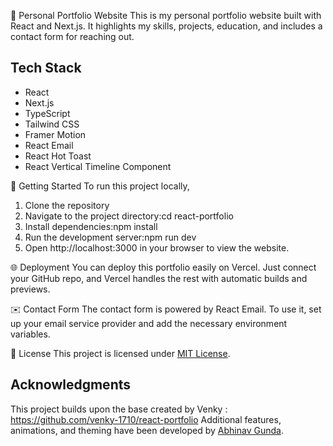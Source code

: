 📁 Personal Portfolio Website
This is my personal portfolio website built with React and Next.js. It highlights my skills, projects, education, and includes a contact form for reaching out.

## Tech Stack
- React
- Next.js
- TypeScript
- Tailwind CSS
- Framer Motion
- React Email
- React Hot Toast
- React Vertical Timeline Component

🚀 Getting Started
To run this project locally,
1. Clone the repository
2. Navigate to the project directory:cd react-portfolio
3. Install dependencies:npm install
4. Run the development server:npm run dev
5. Open http://localhost:3000 in your browser to view the website.


🌐 Deployment
You can deploy this portfolio easily on Vercel.
Just connect your GitHub repo, and Vercel handles the rest with automatic builds and previews.

✉️ Contact Form
The contact form is powered by React Email.
To use it, set up your email service provider and add the necessary environment variables.

📄 License
This project is licensed under [MIT License](LICENSE).

## Acknowledgments
This project builds upon the base created by Venky : https://github.com/venky-1710/react-portfolio
Additional features, animations, and theming have been developed by [Abhinav Gunda](https://github.com/Gunda-Abhinav).
